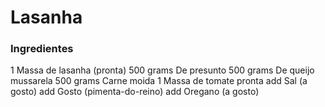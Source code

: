 # Lasanha### Ingredientes1 Massa de lasanha (pronta)500 gramsDe presunto500 gramsDe queijo mussarela500 gramsCarne moida1 Massa de tomate prontaadd Sal (a gosto)add Gosto (pimenta-do-reino)add Oregano (a gosto)